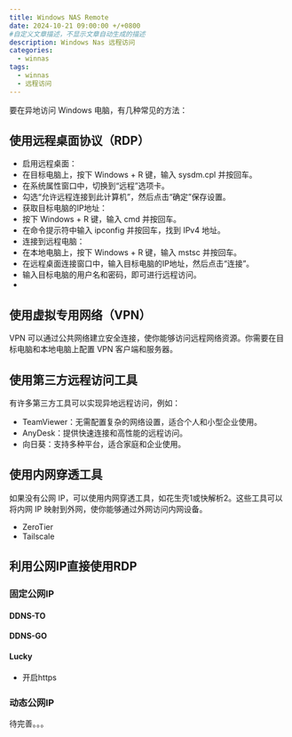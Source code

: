 ```yaml
---
title: Windows NAS Remote
date: 2024-10-21 09:00:00 +/+0800
#自定义文章描述，不显示文章自动生成的描述
description: Windows Nas 远程访问
categories:
  - winnas
tags:
  - winnas
  - 远程访问
---
```

要在异地访问 Windows 电脑，有几种常见的方法：

## 使用远程桌面协议（RDP）
- 启用远程桌面：
 - 在目标电脑上，按下 Windows + R 键，输入 sysdm.cpl 并按回车。
 - 在系统属性窗口中，切换到“远程”选项卡。
 - 勾选“允许远程连接到此计算机”，然后点击“确定”保存设置。
- 获取目标电脑的IP地址：
 - 按下 Windows + R 键，输入 cmd 并按回车。
 - 在命令提示符中输入 ipconfig 并按回车，找到 IPv4 地址。
- 连接到远程电脑：
 - 在本地电脑上，按下 Windows + R 键，输入 mstsc 并按回车。
 - 在远程桌面连接窗口中，输入目标电脑的IP地址，然后点击“连接”。
 - 输入目标电脑的用户名和密码，即可进行远程访问。
 - 
## 使用虚拟专用网络（VPN）
VPN 可以通过公共网络建立安全连接，使你能够访问远程网络资源。你需要在目标电脑和本地电脑上配置 VPN 客户端和服务器。

## 使用第三方远程访问工具
有许多第三方工具可以实现异地远程访问，例如：
- TeamViewer：无需配置复杂的网络设置，适合个人和小型企业使用。
- AnyDesk：提供快速连接和高性能的远程访问。
- 向日葵：支持多种平台，适合家庭和企业使用。
## 使用内网穿透工具
如果没有公网 IP，可以使用内网穿透工具，如花生壳1或快解析2。这些工具可以将内网 IP 映射到外网，使你能够通过外网访问内网设备。
- ZeroTier
- Tailscale

## 利用公网IP直接使用RDP
### 固定公网IP
#### DDNS-TO
#### DDNS-GO
#### Lucky
- 开启https
### 动态公网IP

待完善。。。